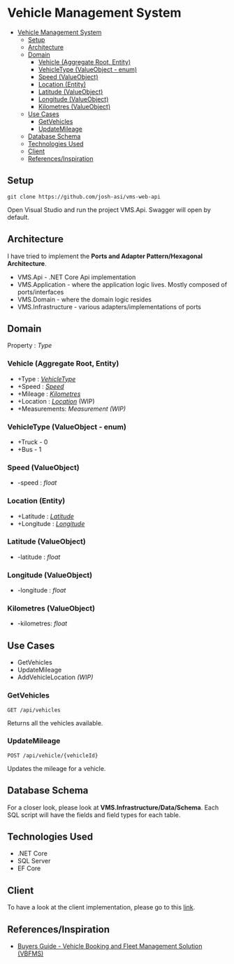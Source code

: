 # Vehicle Management System

- [Vehicle Management System](#vehicle-management-system)
  - [Setup](#setup)
  - [Architecture](#architecture)
  - [Domain](#domain)
    - [Vehicle (Aggregate Root, Entity)](#vehicle-aggregate-root-entity)
    - [VehicleType (ValueObject - enum)](#vehicletype-valueobject---enum)
    - [Speed (ValueObject)](#speed-valueobject)
    - [Location (Entity)](#location-entity)
    - [Latitude (ValueObject)](#latitude-valueobject)
    - [Longitude (ValueObject)](#longitude-valueobject)
    - [Kilometres (ValueObject)](#kilometres-valueobject)
  - [Use Cases](#use-cases)
    - [GetVehicles](#getvehicles)
    - [UpdateMileage](#updatemileage)
  - [Database Schema](#database-schema)
  - [Technologies Used](#technologies-used)
  - [Client](#client)
  - [References/Inspiration](#referencesinspiration)

## Setup

`git clone https://github.com/josh-asi/vms-web-api`

Open Visual Studio and run the project VMS.Api. Swagger will open by default.

## Architecture

I have tried to implement the **Ports and Adapter Pattern/Hexagonal Architecture**.

- VMS.Api - .NET Core Api implementation
- VMS.Application - where the application logic lives. Mostly composed of ports/interfaces
- VMS.Domain - where the domain logic resides
- VMS.Infrastructure - various adapters/implementations of ports

## Domain

Property : _Type_

### Vehicle (Aggregate Root, Entity)

- +Type : [_VehicleType_](#vehicletype-valueobject---enum)
- +Speed : [_Speed_](#speed-valueobject)
- +Mileage : [_Kilometres_](#kilometres-valueobject)
- +Location : [_Location_](#location-entity) (WIP)
- +Measurements: _Measurement (WIP)_

### VehicleType (ValueObject - enum)

- +Truck - 0
- +Bus - 1

### Speed (ValueObject)

- -speed : _float_

### Location (Entity)

- +Latitude : [_Latitude_](#latitude-valueobject)
- +Longitude : [_Longitude_](#longitude-valueobject)

### Latitude (ValueObject)

- -latitude : _float_

### Longitude (ValueObject)

- -longitude : _float_

### Kilometres (ValueObject)

- -kilometres: _float_

## Use Cases

- GetVehicles
- UpdateMileage
- AddVehicleLocation _(WIP)_

### GetVehicles

`GET /api/vehicles`

Returns all the vehicles available.

### UpdateMileage

`POST /api/vehicle/{vehicleId}`

Updates the mileage for a vehicle.

## Database Schema

For a closer look, please look at **VMS.Infrastructure/Data/Schema**. Each SQL script will have the fields and field types for each table.

## Technologies Used

- .NET Core
- SQL Server
- EF Core

## Client

To have a look at the client implementation, please go to this [link](https://github.com/josh-asi/vms-client).

## References/Inspiration

- [Buyers Guide - Vehicle Booking and Fleet Management Solution (VBFMS)](https://www.procurement.govt.nz/assets/procurement-property/documents/buyers-guide/vehicle-booking-and-fleet-management-services-syndicated-buyers-guide-msd.pdf)
